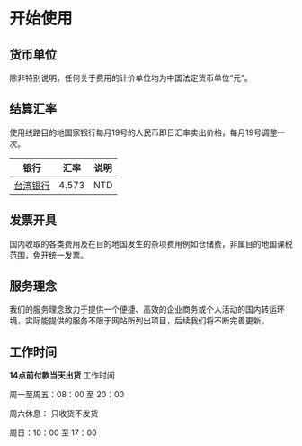 # 开始使用

## 货币单位
除非特别说明，任何关于费用的计价单位均为中国法定货币单位“元”。

## 结算汇率
使用线路目的地国家银行每月19号的人民币即日汇率卖出价格，每月19号调整一次。

| 银行 | 汇率 | 说明 |
| --- | --- | --- |
| [台湾银行](https://rate.bot.com.tw/xrt?Lang=zh-CN) | 4.573 | NTD |

## 发票开具
国内收取的各类费用及在目的地国发生的杂项费用例如仓储费，非属目的地国课税范围，免开统一发票。

## 服务理念
我们的服务理念致力于提供一个便捷、高效的企业商务或个人活动的国内转运环境，实际能提供的服务不限于网站所列出项目，后续我们将不断完善更新。

## 工作时间
**14点前付款当天出货**
工作时间 

周一至周五：08：00 至 20：00

周六休息： 只收货不发货

周日：10：00 至 17：00
